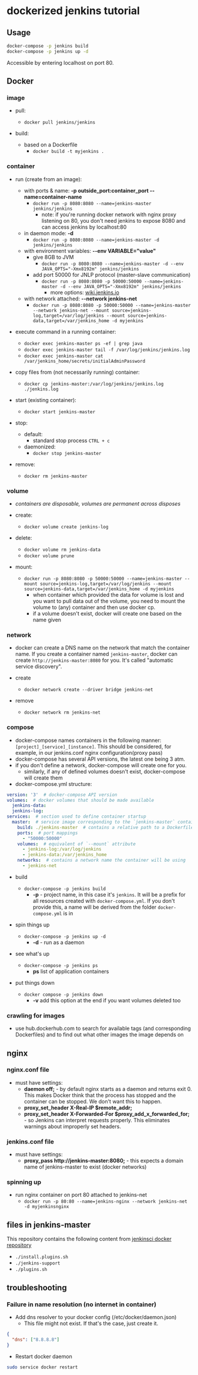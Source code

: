 # dockerized jenkins tutorial

## Usage

```bash
docker-compose -p jenkins build
docker-compose -p jenkins up -d
```

Accessible by entering localhost on port 80.

## Docker

### image

- pull:
  - `docker pull jenkins/jenkins`

- build:
  - based on a Dockerfile
    - `docker build -t myjenkins .`

### container

- run (create from an image):
  - with ports & name: **-p outside_port:container_port --name=container-name**
    - `docker run -p 8080:8080 --name=jenkins-master jenkins/jenkins`
      - note: if you're running docker network with nginx proxy listening on 80, you don't need jenkins to expose 8080 and can access jenkins by localhost:80
  - in daemon mode: **-d**
    - `docker run -p 8080:8080 --name=jenkins-master -d jenkins/jenkins`
  - with environment variables: **--env VARIABLE="value"**
    - give 8GB to JVM
      - `docker run -p 8080:8080 --name=jenkins-master -d --env JAVA_OPTS="-Xmx8192m" jenkins/jenkins`
    - add port 50000 for JNLP protocol (master-slave communication)
      - `docker run -p 8080:8080 -p 50000:50000 --name=jenkins-master -d --env JAVA_OPTS="-Xmx8192m" jenkins/jenkins`
        - more options: [wiki.jenkins.io](https://wiki.jenkins.io/display/JENKINS/Starting+and+Accessing+Jenkins)
  - with network attached: **--network jenkins-net**
    - `docker run -p 8080:8080 -p 50000:50000 --name=jenkins-master --network jenkins-net --mount source=jenkins-log,target=/var/log/jenkins --mount source=jenkins-data,target=/var/jenkins_home -d myjenkins`

- execute command in a running container:
  - `docker exec jenkins-master ps -ef | grep java`
  - `docker exec jenkins-master tail -f /var/log/jenkins/jenkins.log`
  - `docker exec jenkins-master cat /var/jenkins_home/secrets/initialAdminPassword`

- copy files from (not necessarily running) container:
  - `docker cp jenkins-master:/var/log/jenkins/jenkins.log ./jenkins.log`

- start (existing container):
  - `docker start jenkins-master`

- stop:
  - default:
    - standard stop process `CTRL + c`
  - daemonized:
    - `docker stop jenkins-master`

- remove:
  - `docker rm jenkins-master`

### volume

- *containers are disposable, volumes are permanent across disposes*

- create:
  - `docker volume create jenkins-log`

- delete:
  - `docker volume rm jenkins-data`
  - `docker volume prune`

- mount:
  - `docker run -p 8080:8080 -p 50000:50000 --name=jenkins-master --mount source=jenkins-log,target=/var/log/jenkins --mount source=jenkins-data,target=/var/jenkins_home -d myjenkins`
    - when container which provided the data for volume is lost and you want to pull data out of the volume, you need to mount the volume to (any) container and then use docker cp.
    - if a volume doesn't exist, docker will create one based on the name given

### network

- docker can create a DNS name on the network that match the container name. If you create a container named `jenkins-master`, docker can create `http://jenkins-master:8080` for you. It's called "automatic service discovery".

- create
  - `docker network create --driver bridge jenkins-net`

- remove
  - `docker network rm jenkins-net`

### compose

- docker-compose names containers in the following manner: `[project]_[service]_[instance]`. This should be considered, for example, in our jenkins.conf nginx configuration(proxy pass)
- docker-compose has several API versions, the latest one being 3 atm.
- if you don't define a network, docker-compose will create one for you.
  - similarly, if any of defined volumes doesn't exist, docker-compose will create them
- docker-compose.yml structure:

```yaml
version: '3'  # docker-compose API version
volumes:  # docker volumes that should be made available
  jenkins-data:
  jenkins-log:
services:  # section used to define container startup
  master:  # service image corresponding to the `jenkins-master` container
    build: ./jenkins-master  # contains a relative path to a Dockerfile defining jenkins-master image
    ports:  # port mappings
      - "50000:50000"
    volumes:  # equivalent of `--mount` attribute
      - jenkins-log:/var/log/jenkins
      - jenkins-data:/var/jenkins_home
    networks:  # contains a network name the container will be using
      - jenkins-net
```

- build
  - `docker-compose -p jenkins build`
    - **-p** - project name, in this case it's `jenkins`. It will be a prefix for all resources created with `docker-compose.yml`. If you don't provide this, a name will be derived from the folder `docker-compose.yml` is in

- spin things up
  - `docker-compose -p jenkins up -d`
    - **-d** - run as a daemon

- see what's up
  - `docker-compose -p jenkins ps`
    - **ps** list of application containers

- put things down
  - `docker compose -p jenkins down`
    - **-v** add this option at the end if you want volumes deleted too

### crawling for images

- use hub.dockerhub.com to search for available tags (and corresponding Dockerfiles) and to find out what other images the image depends on

## nginx

### nginx.conf file

- must have settings:
  - **daemon off;** - by default nginx starts as a daemon and returns exit 0. This makes Docker think that the process has stopped and the container can be stopped. We don't want this to happen.
  - **proxy_set_header X-Real-IP $remote_addr;**
  - **proxy_set_header X-Forwarded-For $proxy_add_x_forwarded_for;** - so Jenkins can interpret requests properly. This eliminates warnings about improperly set headers.

### jenkins.conf file

- must have settings:
  - **proxy_pass http://jenkins-master:8080;** - this expects a domain name of jenkins-master to exist (docker networks)

### spinning up

- run nginx container on port 80 attached to jenkins-net
  - `docker run -p 80:80 --name=jenkins-nginx --network jenkins-net -d myjenkinsnginx`

## files in jenkins-master

This repository contains the following content from [jenkinsci docker repository](https://github.com/jenkinsci/docker.git)

- `./install.plugins.sh`
- `./jenkins-support`
- `./plugins.sh`

## troubleshooting

### Failure in name resolution (no internet in container)

- Add dns resolver to your docker config (/etc/docker/daemon.json)
  - This file might not exist. If that's the case, just create it.

```json
{
  "dns": ["8.8.8.8"]
}
```

- Restart docker daemon

```bash
sudo service docker restart
```
